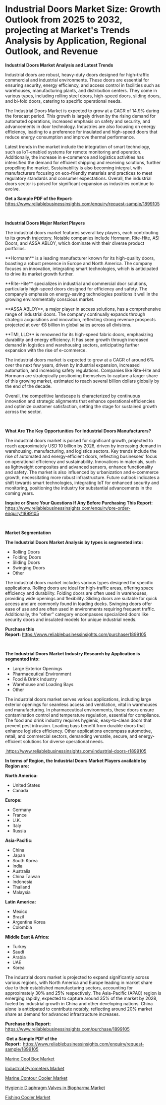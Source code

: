 <p><h1>Industrial Doors Market Size: Growth Outlook from 2025 to 2032, projecting at Market's Trends Analysis by Application, Regional Outlook, and Revenue</h1></p><p><strong>Industrial Doors Market Analysis and Latest Trends</strong></p>
<p><p>Industrial doors are robust, heavy-duty doors designed for high-traffic commercial and industrial environments. These doors are essential for ensuring security, energy efficiency, and access control in facilities such as warehouses, manufacturing plants, and distribution centers. They come in various types, including rolling steel doors, high-speed doors, sliding doors, and bi-fold doors, catering to specific operational needs.</p><p>The Industrial Doors Market is expected to grow at a CAGR of 14.9% during the forecast period. This growth is largely driven by the rising demand for automated operations, increased emphasis on safety and security, and advancements in door technology. Industries are also focusing on energy efficiency, leading to a preference for insulated and high-speed doors that reduce energy consumption and improve thermal performance.</p><p>Latest trends in the market include the integration of smart technology, such as IoT-enabled systems for remote monitoring and operation. Additionally, the increase in e-commerce and logistics activities has intensified the demand for efficient shipping and receiving solutions, further propelling the market. Sustainability is also becoming integral, with manufacturers focusing on eco-friendly materials and practices to meet regulatory standards and consumer expectations. Overall, the industrial doors sector is poised for significant expansion as industries continue to evolve.</p></p>
<p><strong>Get a Sample PDF of the Report:&nbsp;</strong> <a href="https://www.reliablebusinessinsights.com/enquiry/request-sample/1899105?utm_campaign=63&utm_medium=2&utm_source=Github&utm_content=ia&utm_term=16022025&utm_id=industrial-doors">https://www.reliablebusinessinsights.com/enquiry/request-sample/1899105</a></p>
<p>&nbsp;</p>
<p><strong>Industrial Doors Major Market Players</strong></p>
<p><p>The industrial doors market features several key players, each contributing to its growth trajectory. Notable companies include Hormann, Rite-Hite, ASI Doors, and ASSA ABLOY, which dominate with their diverse product portfolios.</p><p>**Hormann** is a leading manufacturer known for its high-quality doors, boasting a robust presence in Europe and North America. The company focuses on innovation, integrating smart technologies, which is anticipated to drive its market growth further. </p><p>**Rite-Hite** specializes in industrial and commercial door solutions, particularly high-speed doors designed for efficiency and safety. The company’s emphasis on energy-saving technologies positions it well in the growing environmentally conscious market. </p><p>**ASSA ABLOY**, a major player in access solutions, has a comprehensive range of industrial doors. The company continually expands through strategic acquisitions and innovation, reflecting strong revenue prospects projected at over €8 billion in global sales across all divisions.</p><p>**TMI, LLC** is renowned for its high-speed fabric doors, emphasizing durability and energy efficiency. It has seen growth through increased demand in logistics and warehousing sectors, anticipating further expansion with the rise of e-commerce.</p><p>The industrial doors market is expected to grow at a CAGR of around 6% over the next few years, driven by industrial expansion, increased automation, and increasing safety regulations. Companies like Rite-Hite and Hormann are strategically positioning themselves to capture a larger share of this growing market, estimated to reach several billion dollars globally by the end of the decade.</p><p>Overall, the competitive landscape is characterized by continuous innovation and strategic alignments that enhance operational efficiencies and optimize customer satisfaction, setting the stage for sustained growth across the sector.</p></p>
<p>&nbsp;</p>
<p><strong>What Are The Key Opportunities For Industrial Doors Manufacturers?</strong></p>
<p><p>The industrial doors market is poised for significant growth, projected to reach approximately USD 10 billion by 2028, driven by increasing demand in warehousing, manufacturing, and logistics sectors. Key trends include the rise of automated and energy-efficient doors, reflecting businesses' focus on operational efficiency and sustainability. Innovations in materials, such as lightweight composites and advanced sensors, enhance functionality and safety. The market is also influenced by urbanization and e-commerce growth, necessitating more robust infrastructure. Future outlook indicates a shift towards smart technologies, integrating IoT for enhanced security and monitoring, positioning the industry for substantial advancements in the coming years.</p></p>
<p><strong>Inquire or Share Your Questions If Any Before Purchasing This Report:</strong> <a href="https://www.reliablebusinessinsights.com/enquiry/pre-order-enquiry/1899105?utm_campaign=63&utm_medium=2&utm_source=Github&utm_content=ia&utm_term=16022025&utm_id=industrial-doors">https://www.reliablebusinessinsights.com/enquiry/pre-order-enquiry/1899105</a></p>
<p>&nbsp;</p>
<p><strong>Market Segmentation</strong></p>
<p><strong>The Industrial Doors Market Analysis by types is segmented into:</strong></p>
<p><ul><li>Rolling Doors</li><li>Folding Doors</li><li>Sliding Doors</li><li>Swinging Doors</li><li>Other</li></ul></p>
<p><p>The industrial doors market includes various types designed for specific applications. Rolling doors are ideal for high-traffic areas, offering space efficiency and durability. Folding doors are often used in warehouses, providing wide openings and flexibility. Sliding doors are suitable for quick access and are commonly found in loading docks. Swinging doors offer ease of use and are often used in environments requiring frequent traffic. Additionally, the "other" category encompasses specialized doors like security doors and insulated models for unique industrial needs.</p></p>
<p><strong>Purchase this Report:&nbsp;</strong><a href="https://www.reliablebusinessinsights.com/purchase/1899105?utm_campaign=63&utm_medium=2&utm_source=Github&utm_content=ia&utm_term=16022025&utm_id=industrial-doors">https://www.reliablebusinessinsights.com/purchase/1899105</a></p>
<p>&nbsp;</p>
<p><strong>The Industrial Doors Market Industry Research by Application is segmented into:</strong></p>
<p><ul><li>Large Exterior Openings</li><li>Pharmaceutical Environment</li><li>Food & Drink Industry</li><li>Warehouse and Loading Bays</li><li>Other</li></ul></p>
<p><p>The industrial doors market serves various applications, including large exterior openings for seamless access and ventilation, vital in warehouses and manufacturing. In pharmaceutical environments, these doors ensure contamination control and temperature regulation, essential for compliance. The food and drink industry requires hygienic, easy-to-clean doors that prevent pest intrusion. Loading bays benefit from durable doors that enhance logistics efficiency. Other applications encompass automotive, retail, and commercial sectors, demanding versatile, secure, and energy-efficient solutions for diverse operational needs.</p></p>
<p><a href="https://www.reliablebusinessinsights.com/industrial-doors-r1899105?utm_campaign=63&utm_medium=2&utm_source=Github&utm_content=ia&utm_term=16022025&utm_id=industrial-doors">&nbsp;https://www.reliablebusinessinsights.com/industrial-doors-r1899105</a></p>
<p><strong>In terms of Region, the Industrial Doors Market Players available by Region are:</strong></p>
<p>
    <p> <strong> North America: </strong>
        <ul>
            <li>United States</li>
            <li>Canada</li>
        </ul>
        </p> 
    <p> <strong> Europe: </strong>
        <ul>
            <li>Germany</li>
            <li>France</li>
            <li>U.K.</li>
            <li>Italy</li>
            <li>Russia</li>
        </ul>
        </p> 
    <p> <strong> Asia-Pacific: </strong>
        <ul>
            <li>China</li>
            <li>Japan</li>
            <li>South Korea</li>
            <li>India</li>
            <li>Australia</li>
            <li>China Taiwan</li>
            <li>Indonesia</li>
            <li>Thailand</li>
            <li>Malaysia</li>
        </ul>
        </p> 
    <p> <strong> Latin America: </strong>
        <ul>
            <li>Mexico</li>
            <li>Brazil</li>
            <li>Argentina Korea</li>
            <li>Colombia</li>
        </ul>
        </p> 
    <p> <strong> Middle East & Africa: </strong>
        <ul>
            <li>Turkey</li>
            <li>Saudi</li>
            <li>Arabia</li>
            <li>UAE</li>
            <li>Korea</li>
        </ul>
    </p>
    </p>
<p><p>The industrial doors market is projected to expand significantly across various regions, with North America and Europe leading in market share due to their established manufacturing sectors, accounting for approximately 30% and 25% respectively. The Asia-Pacific (APAC) region is emerging rapidly, expected to capture around 35% of the market by 2028, fueled by industrial growth in China and other developing nations. China alone is anticipated to contribute notably, reflecting around 20% market share as demand for advanced infrastructure increases.</p></p>
<p><strong>Purchase this Report: </strong><a href="https://www.reliablebusinessinsights.com/purchase/1899105?utm_campaign=63&utm_medium=2&utm_source=Github&utm_content=ia&utm_term=16022025&utm_id=industrial-doors">https://www.reliablebusinessinsights.com/purchase/1899105</a></p>
<p>&nbsp;<strong>Get a Sample PDF of the Report:&nbsp;&nbsp;</strong><a href="https://www.reliablebusinessinsights.com/enquiry/request-sample/1899105?utm_campaign=63&utm_medium=2&utm_source=Github&utm_content=ia&utm_term=16022025&utm_id=industrial-doors">https://www.reliablebusinessinsights.com/enquiry/request-sample/1899105</a></p>
<p><strong></strong></p>
<p><p><a href="https://github.com/muvdibezuh/Market-Research-Report-List-1/blob/main/marine-cool-box-market.md?utm_campaign=63&utm_medium=2&utm_source=Github&utm_content=ia&utm_term=16022025&utm_id=industrial-doors">Marine Cool Box Market</a></p><p><a href="https://github.com/biyajausenik/Market-Research-Report-List-1/blob/main/industrial-pyrometers-market.md?utm_campaign=63&utm_medium=2&utm_source=Github&utm_content=ia&utm_term=16022025&utm_id=industrial-doors">Industrial Pyrometers Market</a></p><p><a href="https://github.com/dailyspunj47/Market-Research-Report-List-1/blob/main/marine-contour-cooler-market.md?utm_campaign=63&utm_medium=2&utm_source=Github&utm_content=ia&utm_term=16022025&utm_id=industrial-doors">Marine Contour Cooler Market</a></p><p><a href="https://github.com/momossidram/Market-Research-Report-List-1/blob/main/hygienic-diaphragm-valves-in-biopharma-market.md?utm_campaign=63&utm_medium=2&utm_source=Github&utm_content=ia&utm_term=16022025&utm_id=industrial-doors">Hygienic Diaphragm Valves in Biopharma Market</a></p><p><a href="https://github.com/ajayanhaizan/Market-Research-Report-List-1/blob/main/fishing-cooler-market.md?utm_campaign=63&utm_medium=2&utm_source=Github&utm_content=ia&utm_term=16022025&utm_id=industrial-doors">Fishing Cooler Market</a></p></p>